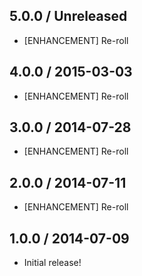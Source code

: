 ## 5.0.0 / Unreleased

* [ENHANCEMENT] Re-roll

## 4.0.0 / 2015-03-03

* [ENHANCEMENT] Re-roll

## 3.0.0 / 2014-07-28

* [ENHANCEMENT] Re-roll

## 2.0.0 / 2014-07-11

* [ENHANCEMENT] Re-roll

## 1.0.0 / 2014-07-09

* Initial release!
